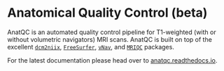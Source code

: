 # Anatomical Quality Control (beta)
AnatQC is an automated quality control pipeline for T1-weighted (with or 
without volumetric navigators) MRI scans. AnatQC is built on top of the 
excellent [`dcm2niix`](https://github.com/rordenlab/dcm2niix), 
[`FreeSurfer`](https://surfer.nmr.mgh.harvard.edu/), 
[`vNav`](https://github.com/mharms/parse_vNav_Motion), 
and [`MRIQC`](https://mriqc.readthedocs.io/en/stable/) packages.

For the latest documentation please head over to [anatqc.readthedocs.io](https://anatqc.readthedocs.io).
